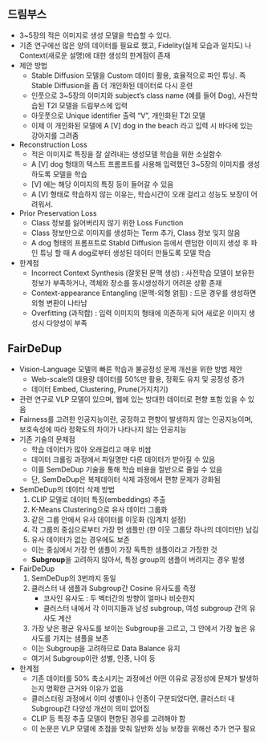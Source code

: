## 드림부스

- 3~5장의 적은 이미지로 생성 모델을 학습할 수 있다.
- 기존 연구에선 많은 양의 데이터를 필요로 했고, Fidelity(실제 모습과 일치도) 나 Context(새로운 설명)에 대한 생성의 한계점이 존재
- 제안 방법
    - Stable Diffusion 모델을 Custom 데이터 활용, 효율적으로 파인 튜닝. 즉 Stable Diffusion을 좀 더 개인화된 데이터로 다시 훈련
    - 인풋으로 3~5장의 이미지와 subject’s class name (예를 들어 Dog), 사전학습된 T2I 모델을 드림부스에 입력
    - 아웃풋으로 Unique identifier 출력 “V”, 개인화된 T2I 모델
    - 이제 이 개인화된 모델에 A [V] dog in the beach 라고 입력 시 바다에 있는 강아지를 그려줌
- Reconstruction Loss
    - 적은 이미지로 특징을 잘 살려내는 생성모델 학습을 위한 소실함수
    - A [V] dog 형태의 텍스트 프롬프트를 사용해 입력했던 3~5장의 이미지를 생성하도록 모델을 학습
    - [V] 에는 해당 이미지의 특징 등이 들어갈 수 있음
    - A [V] 형태로 학습하지 않는 이유는, 학습시간이 오래 걸리고 성능도 보장이 어려워서.
- Prior Preservation Loss
    - Class 정보를 잃어버리지 않기 위한 Loss Function
    - Class 정보만으로 이미지를 생성하는 Term 추가, Class 정보 잊지 않음
    - A dog 형태의 프롬프트로 Stabld Diffusion 등에서 랜덤한 이미지 생성 후 파인 튜닝 할 때 A dog로부터 생성된 데이터 만들도록 모델 학습
- 한계점
    - Incorrect Context Synthesis (잘못된 문맥 생성) : 사전학습 모델이 보유한 정보가 부족하거나, 객체와 장소를 동시생성하기 어려운 상황 존재
    - Context-appearance Entangling (문맥-외형 얽힘) : 드문 경우를 생성하면 외형 변환이 나타남
    - Overfitting (과적합) : 입력 이미지의 형태에 의존하게 되어 새로운  이미지 생성시 다양성이 부족
  
## FairDeDup

- Vision-Language 모델의 빠른 학습과 불공정성 문제 개선을 위한 방법 제안
    - Web-scale의 대용량 데이터를 50%만 활용, 정확도 유지 및 공정성 증가
    - 데이터 Embed, Clustering, Prune(가지치기)
- 관련 연구로 VLP 모델이 있으며, 웹에 있는 방대한 데이터로 편향 포함 있을 수 있음
- Fairness를 고려한 인공지능이란, 공정하고 편향이 발생하지 않는 인공지능이며, 보호속성에 따라 정확도의 차이가 나타나지 않는 인공지능
- 기존 기술의 문제점
    - 학습 데이터가 많아 오래걸리고 매우 비쌈
    - 데이터 크롤링 과정에서  파일명만 다른 데이터가 받아질 수 있음
    - 이를 SemDeDup 기술을 통해 학습 비용을 절반으로 줄일 수 있음
    - 단, SemDeDup은 복제데이터 삭제 과정에서 편향 문제가 강화됨
- SemDeDup의 데이터 삭제 방법
    1. CLIP 모델로 데이터 특징(embeddings) 추출
    2. K-Means Clustering으로 유사 데이터 그룹화
    3. 같은 그룹 안에서 유사 데이터를 이웃화 (임계치 설정)
    4. 각 그룹의 중심으로부터 가장 먼 샘플만 (한 이웃 그룹당 하나의 데이터만) 남김
    5. 유사 데이터가 없는 경우에도 보존
    - 이는 중심에서 가장 먼 샘플이 가장 독특한 샘플이라고 가정한 것
    - **Subgroup**을 고려하지 않아서, 특정 group의 샘플이 버려지는 경우 발생
- FairDeDup
    1. SemDeDup의 3번까지 동일
    2. 클러스터 내 샘플과 Subgroup간 Cosine 유사도를 측정
        - 코사인 유사도 : 두 벡터간의 방향이 얼마나 비슷한지
        - 클러스터 내에서 각 이미지들과 남성 subgroup, 여성 subgroup 간의 유사도 계산
    3. 가장  낮은 평균 유사도를 보이는 Subgroup을 고르고, 그 안에서 가장 높은 유사도를 가지는 샘플을 보존
    - 이는 Subgroup을 고려하므로 Data Balance 유지
    - 여기서 Subgroup이란 성별, 인종, 나이 등
- 한계점
    - 기존 데이터를 50% 축소시키는 과정에선 어떤 이유로 공정성에 문제가 발생하는지 명확한 근거와 이유가 없음
    - 클러스터링 과정에서 이미 성별이나 인종이 구분되었다면, 클러스터 내 Subgroup간 다양성 개선이 의미 없어짐
    - CLIP 등 특징 추출 모델이 편향된 경우를 고려해야 함
    - 이 논문은 VLP 모델에 초점을 맞춰 일반화 성능 보장을 위해선 추가 연구 필요